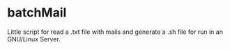 # batchMail
Little script for read a .txt file with mails and generate a .sh file for run in an GNU/Linux Server.
